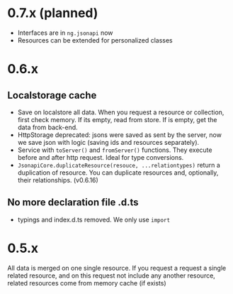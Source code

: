 # 0.7.x (planned)

- Interfaces are in `ng.jsonapi` now
- Resources can be extended for personalized classes

# 0.6.x

## Localstorage cache

- Save on localstore all data. When you request a resource or collection, first check memory. If its empty, read from store. If is empty, get the data from back-end.
- HttpStorage deprecated: jsons were saved as sent by the server, now we save json with logic (saving ids and resources separately).
- Service with `toServer()` and `fromServer()` functions. They execute before and after http request. Ideal for type conversions.
- `JsonapiCore.duplicateResource(resouce, ...relationtypes)` return a duplication of resource. You can duplicate resources and, optionally, their relationships. (v0.6.16)

## No more declaration file .d.ts

- typings and index.d.ts removed. We only use `import`

# 0.5.x

All data is merged on one single resource. If you request a request a single related resource, and on this request not include any another resource, related resources come from memory cache (if exists)
